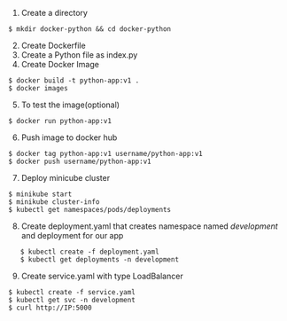 1. Create a directory 
```
$ mkdir docker-python && cd docker-python
```
2. Create Dockerfile 
3. Create a Python file as index.py
4. Create Docker Image
```
$ docker build -t python-app:v1 .
$ docker images
```
5. To test the image(optional)
```  
$ docker run python-app:v1 
```
6. Push image to docker hub
```
$ docker tag python-app:v1 username/python-app:v1
$ docker push username/python-app:v1
```
7. Deploy minicube cluster
```
$ minikube start 
$ minikube cluster-info
$ kubectl get namespaces/pods/deployments
```
8. Create deployment.yaml that creates namespace named *development* and deployment for our app
``` 
   $ kubectl create -f deployment.yaml
   $ kubectl get deployments -n development
```
9. Create service.yaml with type LoadBalancer
```
$ kubectl create -f service.yaml
$ kubectl get svc -n development
$ curl http://IP:5000
```
